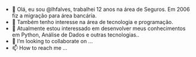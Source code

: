 - 👋 Olá, eu sou @lhfalves, trabalhei 12 anos na área de Seguros. Em 2006 fiz a migração para área bancária.
- 👀 Também tenho interesse na área de tecnologia e programação.
- 🌱 Atualmente estou interessado em desenvolver meus conhecimentos em Python, Análise de Dados e outras tecnologias.. 
- 💞️ I’m looking to collaborate on ...
- 📫 How to reach me ...

<!---
lhfalves/lhfalves is a ✨ special ✨ repository because its `README.md` (this file) appears on your GitHub profile.
You can click the Preview link to take a look at your changes.
--->
